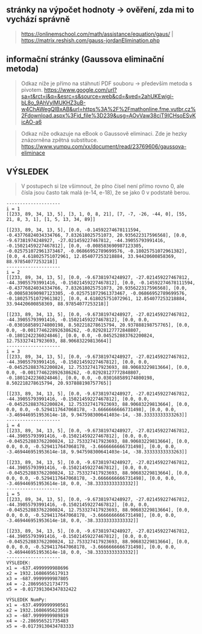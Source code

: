 ## stránky na výpočet hodnoty -> ověření, zda mi to vychází správně
>https://onlinemschool.com/math/assistance/equation/gaus/ | https://matrix.reshish.com/gauss-jordanElimination.php

## informační stránky (Gaussova eliminační metoda)
>Odkaz níže je přímo na stáhnutí PDF souboru -> především metoda s pivotem.
>https://www.google.com/url?sa=t&rct=j&q=&esrc=s&source=web&cd=&ved=2ahUKEwigi-bL8o_9AhVyIMUKHZ3uB-w4ChAWegQIBxAB&url=https%3A%2F%2Fmathonline.fme.vutbr.cz%2Fdownload.aspx%3Fid_file%3D239&usg=AOvVaw38ciT9ICHsoESvKicAO-a6

>Odkaz níže odkazuje na eBook o Gaussově eliminaci. Zde je hezky znázorněna zpětná substituce.
>https://www.yumpu.com/xx/document/read/23769606/gaussova-eliminace

## VÝSLEDEK
>V postupech si lze všimnout, že plno čísel není přímo rovno 0, ale čísla jsou často tak malá (e-14, e-18), že se jako 0 v podstatě berou.
```
--------------------
i = 1
[[233, 89, 34, 13, 5], [3, 1, 0, 8, 21], [7, -7, -26, -44, 0], [55, 21, 8, 3, 1], [1, 5, 13, 34, 89]]

[[233, 89, 34, 13, 5], [0.0, -0.14592274678111594, -0.43776824034334766, 7.832618025751073, 20.935622317596568], [0.0, -9.67381974248927, -27.021459227467812, -44.39055793991416, -0.15021459227467812], [0.0, -0.008583690987123305, -0.025751072961373467, -0.06866952789699576, -0.18025751072961382], [0.0, 4.618025751072961, 12.854077253218884, 33.94420600858369, 88.97854077253218]]
--------------------
i = 2
[[233, 89, 34, 13, 5], [0.0, -9.67381974248927, -27.021459227467812, -44.39055793991416, -0.15021459227467812], [0.0, -0.14592274678111594, -0.43776824034334766, 7.832618025751073, 20.935622317596568], [0.0, -0.008583690987123305, -0.025751072961373467, -0.06866952789699576, -0.18025751072961382], [0.0, 4.618025751072961, 12.854077253218884, 33.94420600858369, 88.97854077253218]]

[[233, 89, 34, 13, 5], [0.0, -9.67381974248927, -27.021459227467812, -44.39055793991416, -0.15021459227467812], [0.0, 0.0, -0.030168589174800198, 8.502218278615794, 20.937888198757765], [0.0, 0.0, -0.0017746228926386262, -0.02928127772848807, -0.1801242236024846], [0.0, 0.0, -0.045252883762200824, 12.753327417923693, 88.90683229813664]]
--------------------
i = 3
[[233, 89, 34, 13, 5], [0.0, -9.67381974248927, -27.021459227467812, -44.39055793991416, -0.15021459227467812], [0.0, 0.0, -0.045252883762200824, 12.753327417923693, 88.90683229813664], [0.0, 0.0, -0.0017746228926386262, -0.02928127772848807, -0.1801242236024846], [0.0, 0.0, -0.030168589174800198, 8.502218278615794, 20.937888198757765]]

[[233, 89, 34, 13, 5], [0.0, -9.67381974248927, -27.021459227467812, -44.39055793991416, -0.15021459227467812], [0.0, 0.0, -0.045252883762200824, 12.753327417923693, 88.90683229813664], [0.0, 0.0, 0.0, -0.5294117647068178, -3.6666666666731498], [0.0, 0.0, -3.469446951953614e-18, 9.947598300641403e-14, -38.33333333333263]]
--------------------
i = 4
[[233, 89, 34, 13, 5], [0.0, -9.67381974248927, -27.021459227467812, -44.39055793991416, -0.15021459227467812], [0.0, 0.0, -0.045252883762200824, 12.753327417923693, 88.90683229813664], [0.0, 0.0, 0.0, -0.5294117647068178, -3.6666666666731498], [0.0, 0.0, -3.469446951953614e-18, 9.947598300641403e-14, -38.33333333333263]]

[[233, 89, 34, 13, 5], [0.0, -9.67381974248927, -27.021459227467812, -44.39055793991416, -0.15021459227467812], [0.0, 0.0, -0.045252883762200824, 12.753327417923693, 88.90683229813664], [0.0, 0.0, 0.0, -0.5294117647068178, -3.6666666666731498], [0.0, 0.0, -3.469446951953614e-18, 0.0, -38.33333333333332]]
--------------------
i = 5
[[233, 89, 34, 13, 5], [0.0, -9.67381974248927, -27.021459227467812, -44.39055793991416, -0.15021459227467812], [0.0, 0.0, -0.045252883762200824, 12.753327417923693, 88.90683229813664], [0.0, 0.0, 0.0, -0.5294117647068178, -3.6666666666731498], [0.0, 0.0, -3.469446951953614e-18, 0.0, -38.33333333333332]]

[[233, 89, 34, 13, 5], [0.0, -9.67381974248927, -27.021459227467812, -44.39055793991416, -0.15021459227467812], [0.0, 0.0, -0.045252883762200824, 12.753327417923693, 88.90683229813664], [0.0, 0.0, 0.0, -0.5294117647068178, -3.6666666666731498], [0.0, 0.0, -3.469446951953614e-18, 0.0, -38.33333333333332]]
--------------------
VÝSLEDEK:
x1 = -637.4999999988696
x2 = 1932.1608695617913
x3 = -687.9999999987805
x4 = -2.286956521734775
x5 = -0.017391304347832422
 
VÝSLEDEK NumPy:
x1 = -637.4999999990561
x2 = 1932.1608695623568
x3 = -687.9999999989819
x4 = -2.286956521735483
x5 = -0.01739130434783333

```